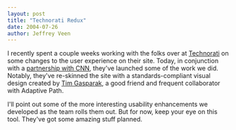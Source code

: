 ```yaml
---
layout: post
title: "Technorati Redux"
date: 2004-07-26
author: Jeffrey Veen
---
```

I recently spent a couple weeks working with the folks over at <a href="http://www.technorati.com/">Technorati</a> on some changes to the user experience on their site. Today, in conjunction with a <a href="http://www.sifry.com/alerts/archives/000359.html">partnership with CNN</a>, they've launched some of the work we did. Notably, they've re-skinned the site with a standards-compliant visual design created by <a href="http://bigempty.com/">Tim Gasparak</a>, a good friend and frequent collaborator with Adaptive Path.

I'll point out some of the more interesting usability enhancements we developed as the team rolls them out. But for now, keep your eye on this tool. They've got some amazing stuff planned.
